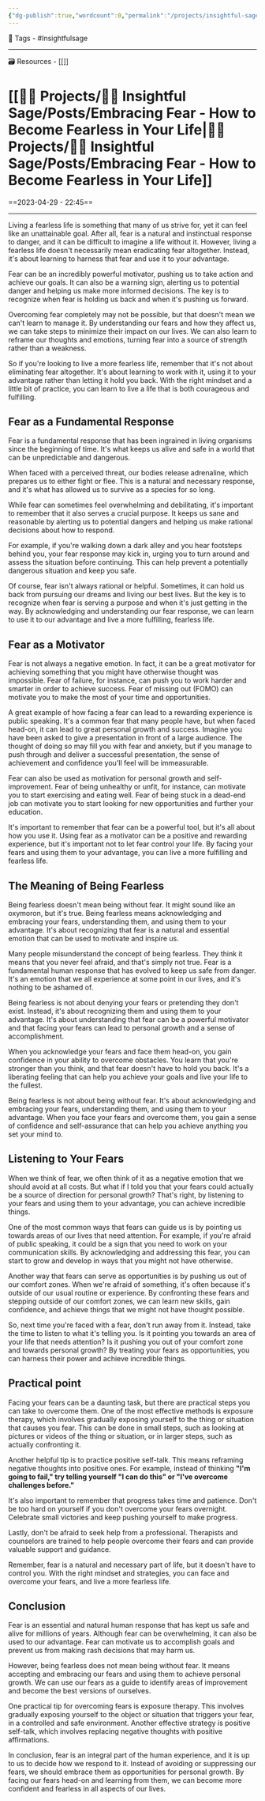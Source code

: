 ```yaml
---
{"dg-publish":true,"wordcount":0,"permalink":"/projects/insightful-sage/posts/embracing-fear-how-to-become-fearless-in-your-life/","dgPassFrontmatter":true,"noteIcon":"3","created":"2023-11-14T21:08:37.822+05:30","updated":"2024-02-26T02:42:25.178+05:30"}
---
```


🧶 Tags - #Insightfulsage 

---
🗃 Resources - [[]]

# [[👷🏻 Projects/🧓🏻 Insightful Sage/Posts/Embracing Fear - How to Become Fearless in Your Life\|👷🏻 Projects/🧓🏻 Insightful Sage/Posts/Embracing Fear - How to Become Fearless in Your Life]]
==2023-04-29 - 22:45==

---
Living a fearless life is something that many of us strive for, yet it can feel like an unattainable goal. After all, fear is a natural and instinctual response to danger, and it can be difficult to imagine a life without it. However, living a fearless life doesn't necessarily mean eradicating fear altogether. Instead, it's about learning to harness that fear and use it to your advantage.

Fear can be an incredibly powerful motivator, pushing us to take action and achieve our goals. It can also be a warning sign, alerting us to potential danger and helping us make more informed decisions. The key is to recognize when fear is holding us back and when it's pushing us forward.

Overcoming fear completely may not be possible, but that doesn't mean we can't learn to manage it. By understanding our fears and how they affect us, we can take steps to minimize their impact on our lives. We can also learn to reframe our thoughts and emotions, turning fear into a source of strength rather than a weakness.

So if you're looking to live a more fearless life, remember that it's not about eliminating fear altogether. It's about learning to work with it, using it to your advantage rather than letting it hold you back. With the right mindset and a little bit of practice, you can learn to live a life that is both courageous and fulfilling.

## Fear as a Fundamental Response
Fear is a fundamental response that has been ingrained in living organisms since the beginning of time. It's what keeps us alive and safe in a world that can be unpredictable and dangerous.

When faced with a perceived threat, our bodies release adrenaline, which prepares us to either fight or flee. This is a natural and necessary response, and it's what has allowed us to survive as a species for so long.

While fear can sometimes feel overwhelming and debilitating, it's important to remember that it also serves a crucial purpose. It keeps us sane and reasonable by alerting us to potential dangers and helping us make rational decisions about how to respond.

For example, if you're walking down a dark alley and you hear footsteps behind you, your fear response may kick in, urging you to turn around and assess the situation before continuing. This can help prevent a potentially dangerous situation and keep you safe.

Of course, fear isn't always rational or helpful. Sometimes, it can hold us back from pursuing our dreams and living our best lives. But the key is to recognize when fear is serving a purpose and when it's just getting in the way. By acknowledging and understanding our fear response, we can learn to use it to our advantage and live a more fulfilling, fearless life.

## Fear as a Motivator
Fear is not always a negative emotion. In fact, it can be a great motivator for achieving something that you might have otherwise thought was impossible. Fear of failure, for instance, can push you to work harder and smarter in order to achieve success. Fear of missing out (FOMO) can motivate you to make the most of your time and opportunities.

A great example of how facing a fear can lead to a rewarding experience is public speaking. It's a common fear that many people have, but when faced head-on, it can lead to great personal growth and success. Imagine you have been asked to give a presentation in front of a large audience. The thought of doing so may fill you with fear and anxiety, but if you manage to push through and deliver a successful presentation, the sense of achievement and confidence you'll feel will be immeasurable.

Fear can also be used as motivation for personal growth and self-improvement. Fear of being unhealthy or unfit, for instance, can motivate you to start exercising and eating well. Fear of being stuck in a dead-end job can motivate you to start looking for new opportunities and further your education.

It's important to remember that fear can be a powerful tool, but it's all about how you use it. Using fear as a motivator can be a positive and rewarding experience, but it's important not to let fear control your life. By facing your fears and using them to your advantage, you can live a more fulfilling and fearless life.

## The Meaning of Being Fearless
Being fearless doesn't mean being without fear. It might sound like an oxymoron, but it's true. Being fearless means acknowledging and embracing your fears, understanding them, and using them to your advantage. It's about recognizing that fear is a natural and essential emotion that can be used to motivate and inspire us.

Many people misunderstand the concept of being fearless. They think it means that you never feel afraid, and that's simply not true. Fear is a fundamental human response that has evolved to keep us safe from danger. It's an emotion that we all experience at some point in our lives, and it's nothing to be ashamed of.

Being fearless is not about denying your fears or pretending they don't exist. Instead, it's about recognizing them and using them to your advantage. It's about understanding that fear can be a powerful motivator and that facing your fears can lead to personal growth and a sense of accomplishment.

When you acknowledge your fears and face them head-on, you gain confidence in your ability to overcome obstacles. You learn that you're stronger than you think, and that fear doesn't have to hold you back. It's a liberating feeling that can help you achieve your goals and live your life to the fullest.

Being fearless is not about being without fear. It's about acknowledging and embracing your fears, understanding them, and using them to your advantage. When you face your fears and overcome them, you gain a sense of confidence and self-assurance that can help you achieve anything you set your mind to.

## Listening to Your Fears
When we think of fear, we often think of it as a negative emotion that we should avoid at all costs. But what if I told you that your fears could actually be a source of direction for personal growth? That's right, by listening to your fears and using them to your advantage, you can achieve incredible things.

One of the most common ways that fears can guide us is by pointing us towards areas of our lives that need attention. For example, if you're afraid of public speaking, it could be a sign that you need to work on your communication skills. By acknowledging and addressing this fear, you can start to grow and develop in ways that you might not have otherwise.

Another way that fears can serve as opportunities is by pushing us out of our comfort zones. When we're afraid of something, it's often because it's outside of our usual routine or experience. By confronting these fears and stepping outside of our comfort zones, we can learn new skills, gain confidence, and achieve things that we might not have thought possible.

So, next time you're faced with a fear, don't run away from it. Instead, take the time to listen to what it's telling you. Is it pointing you towards an area of your life that needs attention? Is it pushing you out of your comfort zone and towards personal growth? By treating your fears as opportunities, you can harness their power and achieve incredible things.

## Practical point
Facing your fears can be a daunting task, but there are practical steps you can take to overcome them. One of the most effective methods is exposure therapy, which involves gradually exposing yourself to the thing or situation that causes you fear. This can be done in small steps, such as looking at pictures or videos of the thing or situation, or in larger steps, such as actually confronting it.

Another helpful tip is to practice positive self-talk. This means reframing negative thoughts into positive ones. For example, instead of thinking **"I'm going to fail," try telling yourself "I can do this" or "I've overcome challenges before."**

It's also important to remember that progress takes time and patience. Don't be too hard on yourself if you don't overcome your fears overnight. Celebrate small victories and keep pushing yourself to make progress.

Lastly, don't be afraid to seek help from a professional. Therapists and counselors are trained to help people overcome their fears and can provide valuable support and guidance.

Remember, fear is a natural and necessary part of life, but it doesn't have to control you. With the right mindset and strategies, you can face and overcome your fears, and live a more fearless life.

## Conclusion
Fear is an essential and natural human response that has kept us safe and alive for millions of years. Although fear can be overwhelming, it can also be used to our advantage. Fear can motivate us to accomplish goals and prevent us from making rash decisions that may harm us.

However, being fearless does not mean being without fear. It means accepting and embracing our fears and using them to achieve personal growth. We can use our fears as a guide to identify areas of improvement and become the best versions of ourselves.

One practical tip for overcoming fears is exposure therapy. This involves gradually exposing yourself to the object or situation that triggers your fear, in a controlled and safe environment. Another effective strategy is positive self-talk, which involves replacing negative thoughts with positive affirmations.

In conclusion, fear is an integral part of the human experience, and it is up to us to decide how we respond to it. Instead of avoiding or suppressing our fears, we should embrace them as opportunities for personal growth. By facing our fears head-on and learning from them, we can become more confident and fearless in all aspects of our lives.